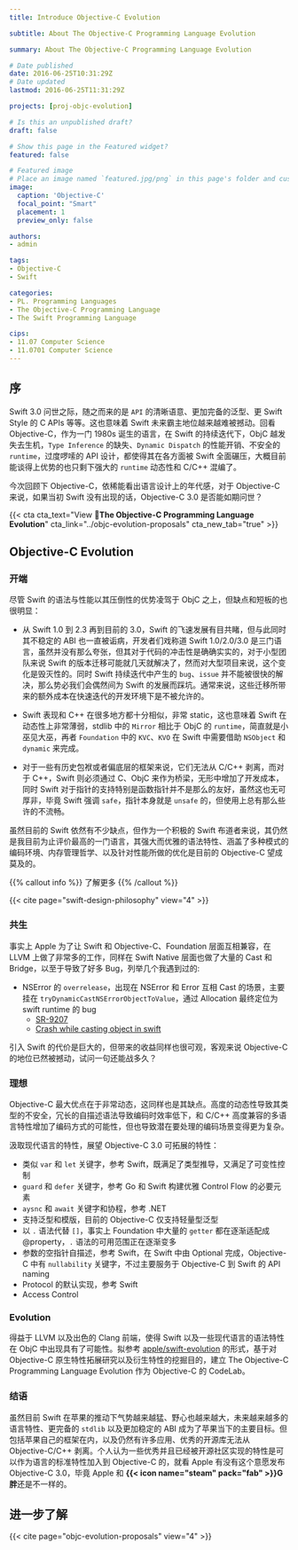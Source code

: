 ```yaml
---
title: Introduce Objective-C Evolution

subtitle: About The Objective-C Programming Language Evolution

summary: About The Objective-C Programming Language Evolution

# Date published
date: 2016-06-25T10:31:29Z
# Date updated
lastmod: 2016-06-25T11:31:29Z

projects: [proj-objc-evolution]

# Is this an unpublished draft?
draft: false

# Show this page in the Featured widget?
featured: false

# Featured image
# Place an image named `featured.jpg/png` in this page's folder and customize its options here.
image:
  caption: 'Objective-C'
  focal_point: "Smart"
  placement: 1
  preview_only: false

authors:
- admin

tags:
- Objective-C
- Swift

categories:
- PL. Programming Languages
- The Objective-C Programming Language
- The Swift Programming Language

cips: 
- 11.07 Computer Science 
- 11.0701 Computer Science
---
```


## 序

Swift 3.0 问世之际，随之而来的是 `API` 的清晰语意、更加完备的泛型、更 Swift Style 的 C APIs 等等。这也意味着 Swift 未来霸主地位越来越难被撼动。回看 Objective-C，作为一门 1980s 诞生的语言，在 Swift 的持续迭代下，ObjC 越发失去生机，`Type Inference` 的缺失、`Dynamic Dispatch` 的性能开销、不安全的 `runtime`，过度啰嗦的 API 设计，都使得其在各方面被 Swift 全面碾压，大概目前能谈得上优势的也只剩下强大的 `runtime` 动态性和 C/C++ 混编了。

今次回顾下 Objective-C，依稀能看出语言设计上的年代感，对于 Objective-C 来说，如果当初 Swift 没有出现的话，Objective-C 3.0 是否能如期问世？

{{< cta cta_text="View **The Objective-C Programming Language Evolution**" cta_link="../objc-evolution-proposals" cta_new_tab="true" >}}

## Objective-C Evolution

### 开端

尽管 Swift 的语法与性能以其压倒性的优势凌驾于 ObjC 之上，但缺点和短板的也很明显：

- 从 Swift 1.0 到 2.3 再到目前的 3.0，Swift 的飞速发展有目共睹，但与此同时其不稳定的 ABI 也一直被诟病，开发者们戏称道 Swift 1.0/2.0/3.0 是三门语言，虽然并没有那么夸张，但其对于代码的冲击性是确确实实的，对于小型团队来说 Swift 的版本迁移可能就几天就解决了，然而对大型项目来说，这个变化是毁灭性的。同时 Swift 持续迭代中产生的 `bug`、`issue` 并不能被很快的解决，那么势必我们会偶然间为 Swift 的发展而踩坑。通常来说，这些迁移所带来的额外成本在快速迭代的开发环境下是不被允许的。

- Swift 表现和 C++ 在很多地方都十分相似，非常 static，这也意味着 Swift 在动态性上非常薄弱，stdlib 中的 `Mirror` 相比于 ObjC 的 `runtime`，简直就是小巫见大巫，再者 `Foundation` 中的 `KVC`、`KVO` 在 Swift 中需要借助 `NSObject` 和 `dynamic` 来完成。

- 对于一些有历史包袱或者偏底层的框架来说，它们无法从 C/C++ 剥离，而对于 C++，Swift 则必须通过 C、ObjC 来作为桥梁，无形中增加了开发成本，同时 Swift 对于指针的支持特别是函数指针并不是那么的友好，虽然这也无可厚非，毕竟 Swift 强调 `safe`，指针本身就是 `unsafe` 的，但使用上总有那么些许的不流畅。

虽然目前的 Swift 依然有不少缺点，但作为一个积极的 Swift 布道者来说，其仍然是我目前为止评价最高的一门语言，其强大而优雅的语法特性、涵盖了多种模式的编码环境、内存管理哲学、以及针对性能所做的优化是目前的 Objective-C 望成莫及的。

{{% callout info %}} 了解更多 {{% /callout %}}

{{< cite page="swift-design-philosophy" view="4" >}} 


### 共生

事实上 Apple 为了让 Swift 和 Objective-C、Foundation 层面互相兼容，在 LLVM 上做了非常多的工作，同样在 Swift Native 层面也做了大量的 Cast 和 Bridge，以至于导致了好多 Bug，列举几个我遇到过的:

- NSError 的 `overrelease`，出现在 NSError 和 Error 互相 Cast 的场景，主要挂在 `tryDynamicCastNSErrorObjectToValue`，通过 Allocation 最终定位为 swift runtime 的 bug
    - [SR-9207](https://bugs.swift.org/browse/SR-9207)
    - [Crash while casting object in swift](https://stackoverflow.com/questions/62410980/crash-while-casting-object-in-swift)

引入 Swift 的代价是巨大的，但带来的收益同样也很可观，客观来说 Objective-C 的地位已然被撼动，试问一句还能战多久？


### 理想

Objective-C 最大优点在于非常动态，这同样也是其缺点。高度的动态性导致其类型的不安全，冗长的自描述语法导致编码时效率低下，和 C/C++ 高度兼容的多语言特性增加了编码方式的可能性，但也导致潜在要处理的编码场景变得更为复杂。

汲取现代语言的特性，展望 Objective-C 3.0 可拓展的特性： 

- 类似 `var` 和 `let` 关键字，参考 Swift，既满足了类型推导，又满足了可变性控制
- `guard` 和 `defer` 关键字，参考 Go 和 Swift  构建优雅 Control Flow 的必要元素
- `aysnc` 和 `await` 关键字和协程，参考 .NET
- 支持泛型和模版，目前的 Objective-C 仅支持轻量型泛型
- 以 `.` 语法代替 `[]`，事实上 Foundation 中大量的 `getter` 都在逐渐适配成 @property，`.` 语法的可用范围正在逐渐变多
- 参数的空指针自描述，参考 Swift，在 Swift 中由 Optional 完成，Objective-C 中有 `nullability` 关键字，不过主要服务于 Objective-C 到 Swift 的 API naming
- Protocol 的默认实现，参考 Swift
- Access Control

### Evolution

得益于 LLVM 以及出色的 Clang 前端，使得 Swift 以及一些现代语言的语法特性在 ObjC 中出现具有了可能性。拟参考 [apple/swift-evolution](https://github.com/apple/swift-evolution) 的形式，基于对 Objective-C 原生特性拓展研究以及衍生特性的挖掘目的，建立 The Objective-C Programming Language Evolution 作为 Objective-C 的 CodeLab。


### 结语

虽然目前 Swift 在苹果的推动下气势越来越猛、野心也越来越大，未来越来越多的语言特性、更完备的 `stdlib` 以及更加稳定的 ABI 成为了苹果当下的主要目标。但包括苹果自己的框架在内，以及仍然有许多应用、优秀的开源库无法从 Objective-C/C++ 剥离。个人认为一些优秀并且已经被开源社区实现的特性是可以作为语言的标准特性加入到 Objective-C 的，就看 Apple 有没有这个意愿发布 Objective-C 3.0，毕竟 Apple 和 **{{< icon name="steam" pack="fab" >}}G 胖**还是不一样的。


## 进一步了解

{{< cite page="objc-evolution-proposals" view="4" >}}